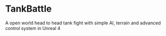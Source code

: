 # TankBattle
A open world head to head tank fight with simple AI, terrain and advanced control system in Unreal 4
